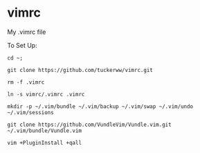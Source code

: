 # vimrc
My .vimrc file

To Set Up:

```
cd ~;
```

```
git clone https://github.com/tuckerww/vimrc.git
```

```
rm -f .vimrc
```

```
ln -s vimrc/.vimrc .vimrc
```

```
mkdir -p ~/.vim/bundle ~/.vim/backup ~/.vim/swap ~/.vim/undo ~/.vim/sessions
```

```
git clone https://github.com/VundleVim/Vundle.vim.git ~/.vim/bundle/Vundle.vim
```

```
vim +PluginInstall +qall
```
